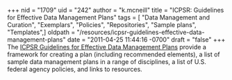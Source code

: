 +++
nid = "1709"
uid = "242"
author = "k.mcneill"
title = "ICPSR: Guidelines for Effective Data Management Plans"
tags = [ "Data Management and Curation", "Exemplars", "Policies", "Repositories", "Sample plans", "Templates",]
oldpath = "/resources/icpsr-guidelines-effective-data-management-plans"
date = "2011-04-25 11:44:16 -0700"
draft = "false"
+++
The [ICPSR Guidelines for Effective Data Management
Plans](http://www.icpsr.umich.edu/icpsrweb/content/datamanagement/dmp/index.html)
provide a framework for creating a plan (including recommended
elements), a list of sample data management plans in a range of
disciplines, a list of U.S. federal agency policies, and links to
resources.
